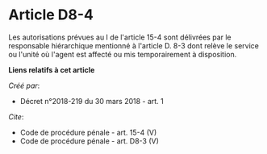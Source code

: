 # Article D8-4

Les autorisations prévues au I de l'article 15-4 sont délivrées par le responsable hiérarchique mentionné à l'article D. 8-3
dont relève le service ou l'unité où l'agent est affecté ou mis temporairement à disposition.

**Liens relatifs à cet article**

_Créé par_:

  - Décret n°2018-219 du 30 mars 2018 - art. 1

_Cite_:

  - Code de procédure pénale - art. 15-4 (V)
  - Code de procédure pénale - art. D8-3 (V)
